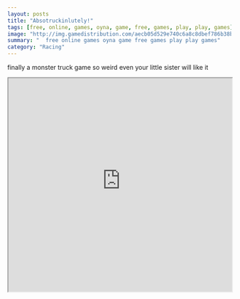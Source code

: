 ```yaml
---
layout: posts
title: "Absotruckinlutely!"
tags: [free, online, games, oyna, game, free, games, play, play, games]
image: "http://img.gamedistribution.com/aecb05d529e740c6a8c8dbef786b38b8.jpg"
summary: "  free online games oyna game free games play play games"
category: "Racing"
---
```


finally a monster truck game so weird even your little sister will like it

<iframe width="100%" height="480px;" src="http://flash.gamedistribution.com?game=aecb05d529e740c6a8c8dbef786b38b8"></iframe>